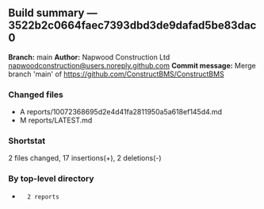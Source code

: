 ## Build summary — 3522b2c0664faec7393dbd3de9dafad5be83dac0

**Branch:** main **Author:** Napwood Construction Ltd <napwoodconstruction@users.noreply.github.com>
**Commit message:** Merge branch 'main' of https://github.com/ConstructBMS/ConstructBMS

### Changed files

- A reports/10072368695d2e4d41fa2811950a5a618ef145d4.md
- M reports/LATEST.md

### Shortstat

2 files changed, 17 insertions(+), 2 deletions(-)

### By top-level directory

-       2 reports
